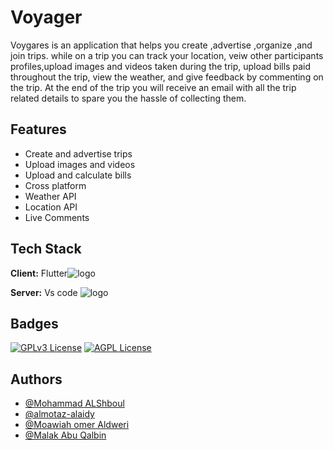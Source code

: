 

# Voyager

Voygares is an application that helps you create ,advertise ,organize ,and join trips. while on a trip you can track your location, veiw other participants profiles,upload images and videos taken during the trip, upload bills paid throughout the trip, view the weather, and give feedback by commenting on the trip. At the end of the trip you will receive an email with all the trip related details to spare you the hassle of collecting them.

## Features

- Create and advertise trips
- Upload images and videos
- Upload and calculate bills
- Cross platform
- Weather API
- Location API
- Live Comments


## Tech Stack

**Client:** Flutter![logo](https://camo.githubusercontent.com/d4dcf8fd2bf82734a52774ae132c387357221a5d144ef0356e52c66a2d9f41e9/68747470733a2f2f63646e2e737667706f726e2e636f6d2f6c6f676f732f76697375616c2d73747564696f2d636f64652e737667)

**Server:** Vs code ![logo](https://camo.githubusercontent.com/d4dcf8fd2bf82734a52774ae132c387357221a5d144ef0356e52c66a2d9f41e9/68747470733a2f2f63646e2e737667706f726e2e636f6d2f6c6f676f732f76697375616c2d73747564696f2d636f64652e737667)



## Badges


[![GPLv3 License](https://img.shields.io/badge/License-GPL%20v3-yellow.svg)](https://opensource.org/licenses/)
[![AGPL License](https://img.shields.io/badge/license-AGPL-blue.svg)](http://www.gnu.org/licenses/agpl-3.0)


## Authors

- [@Mohammad ALShboul](https://github.com/MohammadALShboul99)
- [@almotaz-alaidy](https://github.com/almotaz-alaidy)
- [@Moawiah omer Aldweri](https://github.com/Moawiah999)
- [@Malak Abu Qalbin](https://github.com/Malak925)
